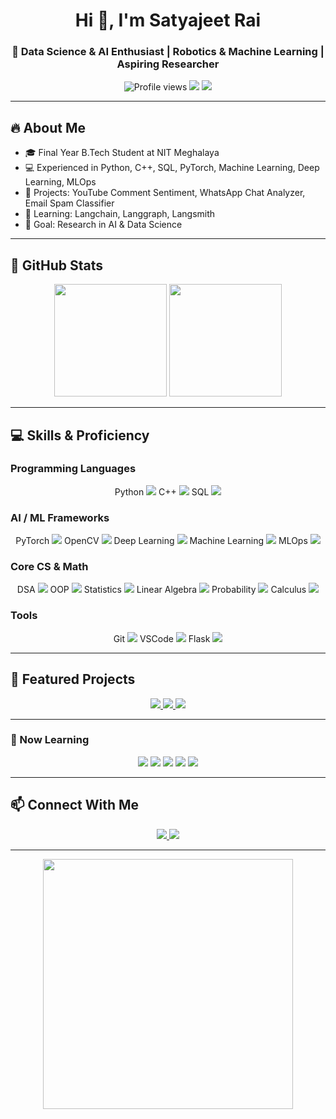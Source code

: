 <!--
GitHub Profile README for Satyajeet Rai
Features: Stats, Skills, Projects, Contact, Animated Skill Bars, Aesthetic Layout
-->

<h1 align="center">Hi 👋, I'm Satyajeet Rai</h1>
<h3 align="center">🚀 Data Science & AI Enthusiast | Robotics & Machine Learning | Aspiring Researcher</h3>

<p align="center">
  <img src="https://komarev.com/ghpvc/?username=satyajeetrai007&color=brightgreen" alt="Profile views" />
  <img src="https://img.shields.io/badge/Status-Open%20for%20Collaboration-brightgreen" />
  <img src="https://img.shields.io/badge/🌎-Portfolio-blue" />
</p>

---

## 🔥 About Me
- 🎓 Final Year B.Tech Student at NIT Meghalaya  
- 💻 Experienced in Python, C++, SQL, PyTorch, Machine Learning, Deep Learning, MLOps  
- 🤖 Projects: YouTube Comment Sentiment, WhatsApp Chat Analyzer, Email Spam Classifier  
- 🌱 Learning: Langchain, Langgraph, Langsmith  
- 🎯 Goal: Research in AI & Data Science  

---

## 🌈 GitHub Stats
<p align="center">
  <img height="180em" src="https://github-readme-stats.vercel.app/api?username=satyajeetrai007&show_icons=true&theme=radical&count_private=true" />
  <img height="180em" src="https://github-readme-stats.vercel.app/api/top-langs/?username=satyajeetrai007&layout=compact&theme=radical&exclude_repo=robot-project" />
</p>

---

## 💻 Skills & Proficiency

### Programming Languages
<p align="center">
Python  
<img src="https://progress-bar.dev/95/?title=Python&suffix=%25&color=blue" />  
C++  
<img src="https://progress-bar.dev/85/?title=C%2B%2B&suffix=%25&color=yellow" />  
SQL  
<img src="https://progress-bar.dev/80/?title=SQL&suffix=%25&color=lightgrey" />
</p>

### AI / ML Frameworks
<p align="center">
PyTorch  
<img src="https://progress-bar.dev/90/?title=PyTorch&suffix=%25&color=orange" />  
OpenCV  
<img src="https://progress-bar.dev/85/?title=OpenCV&suffix=%25&color=blue" />  
Deep Learning  
<img src="https://progress-bar.dev/90/?title=DeepLearning&suffix=%25&color=red" />  
Machine Learning  
<img src="https://progress-bar.dev/90/?title=ML&suffix=%25&color=green" />  
MLOps  
<img src="https://progress-bar.dev/75/?title=MLOps&suffix=%25&color=purple" />
</p>

### Core CS & Math
<p align="center">
DSA  
<img src="https://progress-bar.dev/85/?title=DSA&suffix=%25&color=red" />  
OOP  
<img src="https://progress-bar.dev/80/?title=OOP&suffix=%25&color=orange" />  
Statistics  
<img src="https://progress-bar.dev/75/?title=Statistics&suffix=%25&color=blueviolet" />  
Linear Algebra  
<img src="https://progress-bar.dev/80/?title=LinearAlgebra&suffix=%25&color=green" />  
Probability  
<img src="https://progress-bar.dev/75/?title=Probability&suffix=%25&color=yellow" />  
Calculus  
<img src="https://progress-bar.dev/70/?title=Calculus&suffix=%25&color=pink" />
</p>

### Tools
<p align="center">
Git  
<img src="https://progress-bar.dev/85/?title=Git&suffix=%25&color=red" />  
VSCode  
<img src="https://progress-bar.dev/90/?title=VSCode&suffix=%25&color=blue" />  
Flask  
<img src="https://progress-bar.dev/80/?title=Flask&suffix=%25&color=red" />
</p>

---

## 🌟 Featured Projects
<div align="center">
  <a href="https://github.com/satyajeetrai007/Youtube-Comment-Sentiment-Analysis">
    <img src="https://img.shields.io/badge/YT-Comment_Sentiment-orange?style=for-the-badge&logo=python&logoColor=white" />
  </a>
  <a href="https://github.com/satyajeetrai007/Whatsapp-chat-analyzer-MultiFormat">
    <img src="https://img.shields.io/badge/WhatsApp-Chat_Analyzer-green?style=for-the-badge&logo=whatsapp&logoColor=white" />
  </a>
  <a href="https://github.com/satyajeetrai007/SMS-Spam-Classifier">
    <img src="https://img.shields.io/badge/Spam_SMS_Classifier-red?style=for-the-badge&logo=gmail&logoColor=white" />
  </a>
</div>

---

### 🌱 Now Learning
<p align="center">
  <img src="https://img.shields.io/badge/Langchain-%23FF6F61?style=for-the-badge&logo=python&logoColor=white" />
  <img src="https://img.shields.io/badge/Langgraph-%2300CFFF?style=for-the-badge&logo=python&logoColor=white" />
  <img src="https://img.shields.io/badge/Langsmith-%23FFCB05?style=for-the-badge&logo=python&logoColor=white" />
  <img src="https://img.shields.io/badge/Advanced_ML-%23C70039?style=for-the-badge&logo=tensorflow&logoColor=white" />
  <img src="https://img.shields.io/badge/IoT_Robotics-%2300A86B?style=for-the-badge&logo=arduino&logoColor=white" />
</p>

---

## 📫 Connect With Me
<p align="center">
  <a href="https://www.linkedin.com/in/satyajeet-rai-336617257/">
    <img src="https://img.shields.io/badge/LinkedIn-0077B5?style=for-the-badge&logo=linkedin&logoColor=white"/>
  </a>
  <a href="mailto:satyajeet0@gmail.com">
    <img src="https://img.shields.io/badge/Email-D14836?style=for-the-badge&logo=gmail&logoColor=white"/>
  </a>
</p>

---

<p align="center">
  <img src="https://media.giphy.com/media/3o7abB06u9bNzA8lu8/giphy.gif" width="400"/>
</p>
